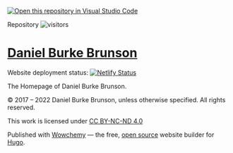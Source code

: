 [![Open this repository in Visual Studio Code](https://open.vscode.dev/badges/open-in-vscode.svg)](https://open.vscode.dev/burkebrunson/personalWebsite)

Repository ![visitors](https://visitor-badge.glitch.me/badge?page_id=burkebrunson.personalWebsite)

# [Daniel Burke Brunson](https://bit.ly/3hqKx7R)

Website deployment status: [![Netlify Status](https://api.netlify.com/api/v1/badges/c3608b33-01c9-41cb-8077-b4f6730ae563/deploy-status)](https://app.netlify.com/sites/dbbrunson/deploys)

The Homepage of Daniel Burke Brunson.

&copy; 2017 &ndash; 2022 Daniel Burke Brunson, unless otherwise specified. All rights reserved.

This work is licensed under [CC BY-NC-ND 4.0](https://creativecommons.org/licenses/by-nc-nd/4.0/)

Published with <a href="https://wowchemy.com" target="_blank" rel="noopener">Wowchemy</a> —
the free, <a href="https://github.com/wowchemy/wowchemy-hugo-themes" target="_blank" rel="noopener">
open source</a> website builder for <a href="https://gohugo.io" target="_blank" rel="noopener">Hugo</a>.

<!-- Google tag (gtag.js)
<script async src="https://www.googletagmanager.com/gtag/js?id=G-F8LKLJ7M3Q"></script>
<script>
  window.dataLayer = window.dataLayer || [];
  function gtag(){dataLayer.push(arguments);}
  gtag('js', new Date());

  gtag('config', 'G-F8LKLJ7M3Q');
</script>
-->
